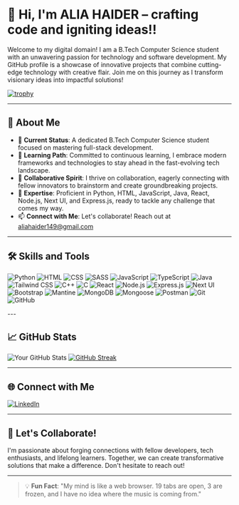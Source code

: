 # 👋 Hi, I'm ALIA HAIDER – crafting code and igniting ideas!!

Welcome to my digital domain! I am a B.Tech Computer Science student with an unwavering passion for technology and software development. My GitHub profile is a showcase of innovative projects that combine cutting-edge technology with creative flair. Join me on this journey as I transform visionary ideas into impactful solutions!

[![trophy](https://github-profile-trophy.vercel.app/?username=ALIA-HAIDER&theme=onedark&row=1&column=6)](https://github.com/ryo-ma/github-profile-trophy)

---

## 🚀 About Me

- 🔭 **Current Status**: A dedicated B.Tech Computer Science student focused on mastering full-stack development.
- 🌱 **Learning Path**: Committed to continuous learning, I embrace modern frameworks and technologies to stay ahead in the fast-evolving tech landscape.
- 👯 **Collaborative Spirit**: I thrive on collaboration, eagerly connecting with fellow innovators to brainstorm and create groundbreaking projects.
- 💬 **Expertise**: Proficient in Python, HTML, JavaScript, Java, React, Node.js, Next UI, and Express.js, ready to tackle any challenge that comes my way.
- 📫 **Connect with Me**: Let's collaborate! Reach out at aliahaider149@gmail.com

---

## 🛠️ Skills and Tools

<p> <img src="https://img.shields.io/badge/Python-3776AB?style=for-the-badge&logo=python&logoColor=white" alt="Python"/> <img src="https://img.shields.io/badge/HTML5-E34F26?style=for-the-badge&logo=html5&logoColor=white" alt="HTML"/> <img src="https://img.shields.io/badge/CSS3-1572B6?style=for-the-badge&logo=css3&logoColor=white" alt="CSS"/> <img src="https://img.shields.io/badge/SASS-CC6699?style=for-the-badge&logo=sass&logoColor=white" alt="SASS"/> <img src="https://img.shields.io/badge/JavaScript-F7DF1E?style=for-the-badge&logo=javascript&logoColor=black" alt="JavaScript"/> <img src="https://img.shields.io/badge/TypeScript-3178C6?style=for-the-badge&logo=typescript&logoColor=white" alt="TypeScript"/> <img src="https://img.shields.io/badge/Java-007396?style=for-the-badge&logo=java&logoColor=white" alt="Java"/> <img src="https://img.shields.io/badge/Tailwind%20CSS-06B6D4?style=for-the-badge&logo=tailwind-css&logoColor=white" alt="Tailwind CSS"/> <img src="https://img.shields.io/badge/C++-00599C?style=for-the-badge&logo=c%2B%2B&logoColor=white" alt="C++"/> <img src="https://img.shields.io/badge/C-A8B9CC?style=for-the-badge&logo=c&logoColor=black" alt="C"/> <img src="https://img.shields.io/badge/React-61DAFB?style=for-the-badge&logo=react&logoColor=black" alt="React"/> <img src="https://img.shields.io/badge/Node.js-339933?style=for-the-badge&logo=node-dot-js&logoColor=white" alt="Node.js"/> <img src="https://img.shields.io/badge/Express.js-000000?style=for-the-badge&logo=express&logoColor=white" alt="Express.js"/> <img src="https://img.shields.io/badge/Next%20UI-000000?style=for-the-badge&logo=next-dot-js&logoColor=white" alt="Next UI"/> <img src="https://img.shields.io/badge/Bootstrap-563D7C?style=for-the-badge&logo=bootstrap&logoColor=white" alt="Bootstrap"/> <img src="https://img.shields.io/badge/Mantine-1B7CC5?style=for-the-badge&logo=mantine&logoColor=white" alt="Mantine"/> <img src="https://img.shields.io/badge/MongoDB-47A248?style=for-the-badge&logo=mongodb&logoColor=white" alt="MongoDB"/> <img src="https://img.shields.io/badge/Mongoose-880000?style=for-the-badge&logoColor=white" alt="Mongoose"/> <img src="https://img.shields.io/badge/Postman-FF6C37?style=for-the-badge&logo=postman&logoColor=white" alt="Postman"/> <img src="https://img.shields.io/badge/Git-F05032?style=for-the-badge&logo=git&logoColor=white" alt="Git"/> <img src="https://img.shields.io/badge/GitHub-181717?style=for-the-badge&logo=github&logoColor=white" alt="GitHub"/> </p>
---

## 📈 GitHub Stats

![Your GitHub Stats](https://github-readme-stats.vercel.app/api?username=ALIA-HAIDER&show_icons=true&theme=onedark)
[![GitHub Streak](https://streak-stats.demolab.com?user=ALIA-HAIDER&theme=dark)](https://git.io/streak-stats)


---

## 🌐 Connect with Me

<a href="https://www.linkedin.com/in/alia-haider-46676929a/">
  <img src="https://img.shields.io/badge/LinkedIn-0A66C2?style=for-the-badge&logo=linkedin&logoColor=white" alt="LinkedIn"/>
</a>

---

## 🤝 Let's Collaborate!

I'm passionate about forging connections with fellow developers, tech enthusiasts, and lifelong learners. Together, we can create transformative solutions that make a difference. Don't hesitate to reach out!

---

> 💡 **Fun Fact**: "My mind is like a web browser. 19 tabs are open, 3 are frozen, and I have no idea where the music is coming from."
